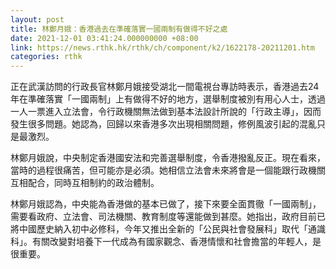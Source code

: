 ```yaml
---
layout: post
title: 林鄭月娥：香港過去在準確落實一國兩制有做得不好之處
date: 2021-12-01 03:41:24.000000000 +08:00
link: https://news.rthk.hk/rthk/ch/component/k2/1622178-20211201.htm
categories: rthk
---
```


正在武漢訪問的行政長官林鄭月娥接受湖北一間電視台專訪時表示，香港過去24年在準確落實「一國兩制」上有做得不好的地方，選舉制度被別有用心人士，透過一人一票進入立法會，令行政機關無法做到基本法設計所說的「行政主導」，因而發生很多問題。她認為，回歸以來香港多次出現相關問題，修例風波引起的混亂只是最激烈。

林鄭月娥說，中央制定香港國安法和完善選舉制度，令香港撥亂反正。現在看來，當時的過程很痛苦，但可能亦是必須。她相信立法會未來將會是一個能跟行政機關互相配合，同時互相制約的政治體制。

林鄭月娥認為，中央能為香港做的基本已做了，接下來要全面貫徹「一國兩制」，需要看政府、立法會、司法機關、教育制度等還能做到甚麼。她指出，政府目前已將中國歷史納入初中必修科，今年又推出全新的「公民與社會發展科」取代「通識科」。有關改變對培養下一代成為有國家觀念、香港情懷和社會擔當的年輕人，是很重要。
